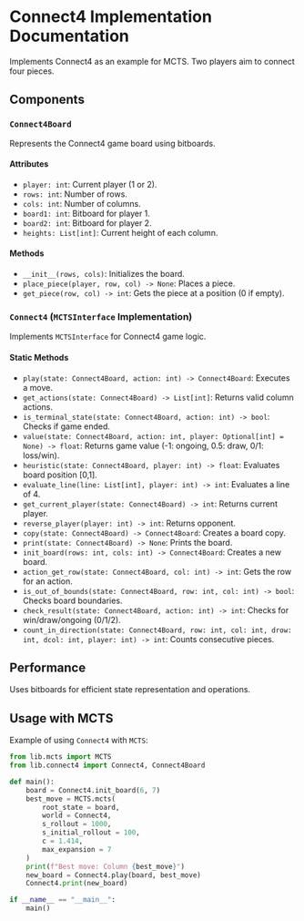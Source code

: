 # Connect4 Implementation Documentation

Implements Connect4 as an example for MCTS. Two players aim to connect four pieces.

## Components

### `Connect4Board`

Represents the Connect4 game board using bitboards.

#### Attributes

-   `player: int`: Current player (1 or 2).
-   `rows: int`: Number of rows.
-   `cols: int`: Number of columns.
-   `board1: int`: Bitboard for player 1.
-   `board2: int`: Bitboard for player 2.
-   `heights: List[int]`: Current height of each column.

#### Methods

-   `__init__(rows, cols)`: Initializes the board.
-   `place_piece(player, row, col) -> None`: Places a piece.
-   `get_piece(row, col) -> int`: Gets the piece at a position (0 if empty).

### `Connect4` (`MCTSInterface` Implementation)

Implements `MCTSInterface` for Connect4 game logic.

#### Static Methods

-   `play(state: Connect4Board, action: int) -> Connect4Board`: Executes a move.
-   `get_actions(state: Connect4Board) -> List[int]`: Returns valid column actions.
-   `is_terminal_state(state: Connect4Board, action: int) -> bool`: Checks if game ended.
-   `value(state: Connect4Board, action: int, player: Optional[int] = None) -> float`: Returns game value (-1: ongoing, 0.5: draw, 0/1: loss/win).
-   `heuristic(state: Connect4Board, player: int) -> float`: Evaluates board position \[0,1].
-   `evaluate_line(line: List[int], player: int) -> int`: Evaluates a line of 4.
-   `get_current_player(state: Connect4Board) -> int`: Returns current player.
-   `reverse_player(player: int) -> int`: Returns opponent.
-   `copy(state: Connect4Board) -> Connect4Board`: Creates a board copy.
-   `print(state: Connect4Board) -> None`: Prints the board.
-   `init_board(rows: int, cols: int) -> Connect4Board`: Creates a new board.
-   `action_get_row(state: Connect4Board, col: int) -> int`: Gets the row for an action.
-   `is_out_of_bounds(state: Connect4Board, row: int, col: int) -> bool`: Checks board boundaries.
-   `check_result(state: Connect4Board, action: int) -> int`: Checks for win/draw/ongoing (0/1/2).
-   `count_in_direction(state: Connect4Board, row: int, col: int, drow: int, dcol: int, player: int) -> int`: Counts consecutive pieces.

## Performance

Uses bitboards for efficient state representation and operations.

## Usage with MCTS

Example of using `Connect4` with `MCTS`:

```python
from lib.mcts import MCTS
from lib.connect4 import Connect4, Connect4Board

def main():
    board = Connect4.init_board(6, 7)
    best_move = MCTS.mcts(
        root_state = board,
        world = Connect4,
        s_rollout = 1000,
        s_initial_rollout = 100,
        c = 1.414,
        max_expansion = 7
    )
    print(f"Best move: Column {best_move}")
    new_board = Connect4.play(board, best_move)
    Connect4.print(new_board)

if __name__ == "__main__":
    main()
